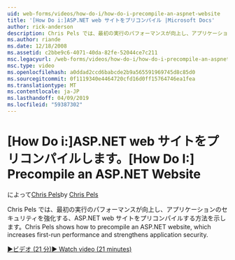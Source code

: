 ```yaml
---
uid: web-forms/videos/how-do-i/how-do-i-precompile-an-aspnet-website
title: '[How Do i:]ASP.NET web サイトをプリコンパイル |Microsoft Docs'
author: rick-anderson
description: Chris Pels では、最初の実行のパフォーマンスが向上し、アプリケーションのセキュリティを強化する、ASP.NET web サイトをプリコンパイルする方法を示します。
ms.author: riande
ms.date: 12/18/2008
ms.assetid: c2bbe9c6-4071-40da-82fe-52044ce7c211
msc.legacyurl: /web-forms/videos/how-do-i/how-do-i-precompile-an-aspnet-website
msc.type: video
ms.openlocfilehash: a0ddad2ccd6babcde2b9a565591969745d8c85d0
ms.sourcegitcommit: 0f1119340e4464720cfd16d0ff15764746ea1fea
ms.translationtype: MT
ms.contentlocale: ja-JP
ms.lasthandoff: 04/09/2019
ms.locfileid: "59387302"
---
```

# <a name="how-do-i-precompile-an-aspnet-website"></a><span data-ttu-id="85c9d-103">[How Do i:]ASP.NET web サイトをプリコンパイルします。</span><span class="sxs-lookup"><span data-stu-id="85c9d-103">[How Do I:] Precompile an ASP.NET Website</span></span>

<span data-ttu-id="85c9d-104">によって[Chris Pels](https://twitter.com/chrispels)</span><span class="sxs-lookup"><span data-stu-id="85c9d-104">by [Chris Pels](https://twitter.com/chrispels)</span></span>

<span data-ttu-id="85c9d-105">Chris Pels では、最初の実行のパフォーマンスが向上し、アプリケーションのセキュリティを強化する、ASP.NET web サイトをプリコンパイルする方法を示します。</span><span class="sxs-lookup"><span data-stu-id="85c9d-105">Chris Pels shows how to precompile an ASP.NET website, which increases first-run performance and strengthens application security.</span></span>

[<span data-ttu-id="85c9d-106">&#9654;ビデオ (21 分)</span><span class="sxs-lookup"><span data-stu-id="85c9d-106">&#9654; Watch video (21 minutes)</span></span>](https://channel9.msdn.com/Blogs/ASP-NET-Site-Videos/how-do-i-precompile-an-aspnet-website)
